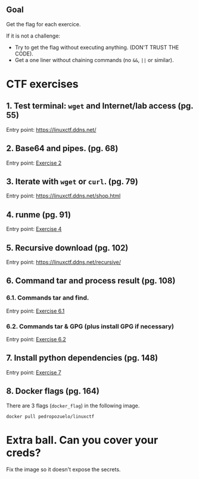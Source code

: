 ## Goal
Get the flag for each exercice.

If it is not a challenge:
 - Try to get the flag without executing anything. (DON'T TRUST THE CODE).
 - Get a one liner without chaining commands (no `&&`, `||` or similar).

# CTF exercises

## 1. Test terminal: `wget` and Internet/lab access (pg. 55)

Entry point: https://linuxctf.ddns.net/ 

## 2. Base64 and pipes. (pg. 68)

Entry point: [Exercise 2](exercise2/)

## 3. Iterate with `wget` or `curl`. (pg. 79)

Entry point: https://linuxctf.ddns.net/shop.html

## 4. runme (pg. 91)

Entry point: [Exercise 4](exercise4/runme)

## 5. Recursive download (pg. 102)

Entry point: https://linuxctf.ddns.net/recursive/

## 6. Command tar and process result (pg. 108)

### 6.1. Commands tar and find.

Entry point: [Exercise 6.1](exercise6.1/etc_bck.tgz)

### 6.2. Commands tar & GPG (plus install GPG if necessary)

Entry point: [Exercise 6.2](exercise6.2/app1_compressed_app.gz)

## 7. Install python dependencies (pg. 148)

Entry point: [Exercise 7](exercise7/)

## 8. Docker flags (pg. 164)

There are 3 flags (`docker_flag`) in the following image.
```
docker pull pedropozuelo/linuxctf
```

# Extra ball. Can you cover your creds?

Fix the image so it doesn't expose the secrets.

